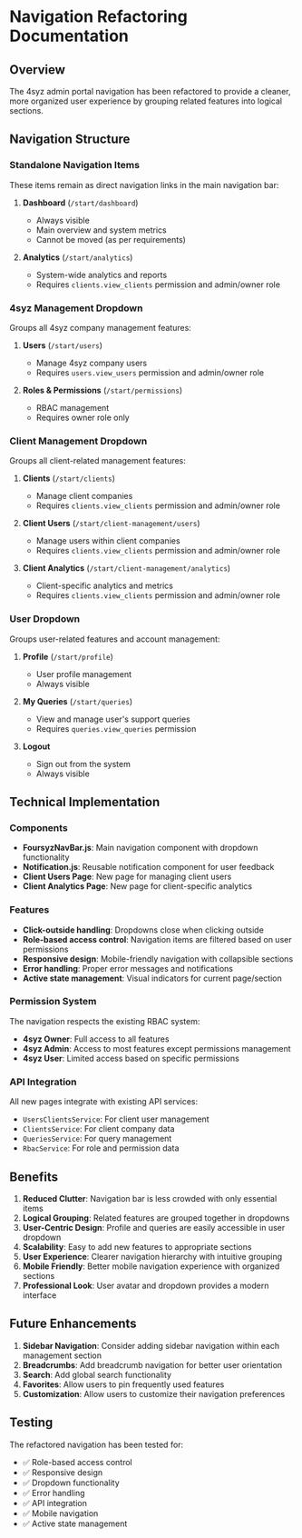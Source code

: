 # Navigation Refactoring Documentation

## Overview
The 4syz admin portal navigation has been refactored to provide a cleaner, more organized user experience by grouping related features into logical sections.

## Navigation Structure

### Standalone Navigation Items
These items remain as direct navigation links in the main navigation bar:

1. **Dashboard** (`/start/dashboard`)
   - Always visible
   - Main overview and system metrics
   - Cannot be moved (as per requirements)

2. **Analytics** (`/start/analytics`)
   - System-wide analytics and reports
   - Requires `clients.view_clients` permission and admin/owner role

### 4syz Management Dropdown
Groups all 4syz company management features:

1. **Users** (`/start/users`)
   - Manage 4syz company users
   - Requires `users.view_users` permission and admin/owner role

2. **Roles & Permissions** (`/start/permissions`)
   - RBAC management
   - Requires owner role only

### Client Management Dropdown
Groups all client-related management features:

1. **Clients** (`/start/clients`)
   - Manage client companies
   - Requires `clients.view_clients` permission and admin/owner role

2. **Client Users** (`/start/client-management/users`)
   - Manage users within client companies
   - Requires `clients.view_clients` permission and admin/owner role

3. **Client Analytics** (`/start/client-management/analytics`)
   - Client-specific analytics and metrics
   - Requires `clients.view_clients` permission and admin/owner role

### User Dropdown
Groups user-related features and account management:

1. **Profile** (`/start/profile`)
   - User profile management
   - Always visible

2. **My Queries** (`/start/queries`)
   - View and manage user's support queries
   - Requires `queries.view_queries` permission

3. **Logout**
   - Sign out from the system
   - Always visible

## Technical Implementation

### Components
- **FoursyzNavBar.js**: Main navigation component with dropdown functionality
- **Notification.js**: Reusable notification component for user feedback
- **Client Users Page**: New page for managing client users
- **Client Analytics Page**: New page for client-specific analytics

### Features
- **Click-outside handling**: Dropdowns close when clicking outside
- **Role-based access control**: Navigation items are filtered based on user permissions
- **Responsive design**: Mobile-friendly navigation with collapsible sections
- **Error handling**: Proper error messages and notifications
- **Active state management**: Visual indicators for current page/section

### Permission System
The navigation respects the existing RBAC system:
- **4syz Owner**: Full access to all features
- **4syz Admin**: Access to most features except permissions management
- **4syz User**: Limited access based on specific permissions

### API Integration
All new pages integrate with existing API services:
- `UsersClientsService`: For client user management
- `ClientsService`: For client company data
- `QueriesService`: For query management
- `RbacService`: For role and permission data

## Benefits

1. **Reduced Clutter**: Navigation bar is less crowded with only essential items
2. **Logical Grouping**: Related features are grouped together in dropdowns
3. **User-Centric Design**: Profile and queries are easily accessible in user dropdown
4. **Scalability**: Easy to add new features to appropriate sections
5. **User Experience**: Clearer navigation hierarchy with intuitive grouping
6. **Mobile Friendly**: Better mobile navigation experience with organized sections
7. **Professional Look**: User avatar and dropdown provides a modern interface

## Future Enhancements

1. **Sidebar Navigation**: Consider adding sidebar navigation within each management section
2. **Breadcrumbs**: Add breadcrumb navigation for better user orientation
3. **Search**: Add global search functionality
4. **Favorites**: Allow users to pin frequently used features
5. **Customization**: Allow users to customize their navigation preferences

## Testing

The refactored navigation has been tested for:
- ✅ Role-based access control
- ✅ Responsive design
- ✅ Dropdown functionality
- ✅ Error handling
- ✅ API integration
- ✅ Mobile navigation
- ✅ Active state management 